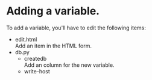 # Adding a variable.
To add a variable, you'll have to edit the following items:
- edit.html  
Add an item in the HTML form.
- db.py
  - createdb  
  Add an column for the new variable.
  - write-host
